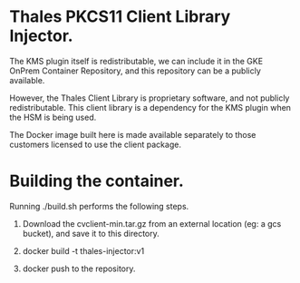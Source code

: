 # Thales PKCS11 Client Library Injector.

The KMS plugin itself is redistributable, we can include it
in the GKE OnPrem Container Repository, and this repository can
be a publicly available.

However, the Thales Client Library is proprietary software, and not publicly
redistributable. This client library is a dependency for the KMS plugin
when the HSM is being used.

The Docker image built here is made available separately to those customers
licensed to use the client package.

# Building the container.

Running ./build.sh performs the following steps.

1. Download the cvclient-min.tar.gz from an external location (eg: a gcs
   bucket), and save it to this directory.

2. docker build -t thales-injector:v1

3. docker push to the repository.

